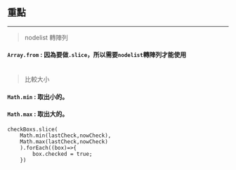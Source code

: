 ## 重點
---
> nodelist 轉陣列
#### `Array.from` : 因為要做`.slice`，所以需要`nodelist`轉陣列才能使用<br></br>
> 比較大小
#### `Math.min` : 取出小的。
#### `Math.max` : 取出大的。
```
checkBoxs.slice(
    Math.min(lastCheck,nowCheck),
    Math.max(lastCheck,nowCheck)
    ).forEach((box)=>{
        box.checked = true;
    })
```                    
